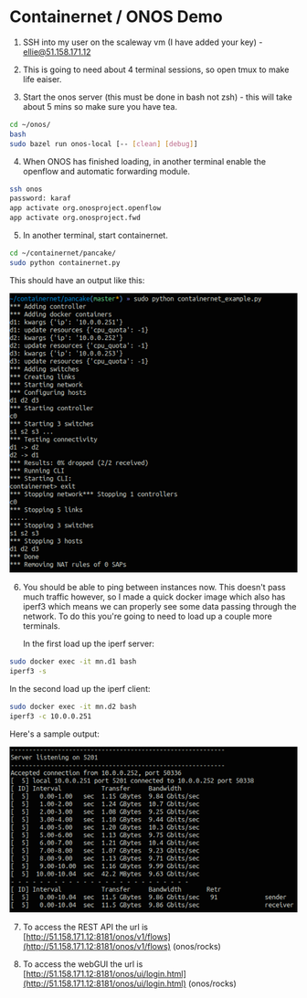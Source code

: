 # Containernet / ONOS Demo

1. SSH into my user on the scaleway vm (I have added your key) - ellie@51.158.171.12

2. This is going to need about 4 terminal sessions, so open tmux to make life eaiser. 

3. Start the onos server (this must be done in bash not zsh) - this will take about 5 mins so make sure you have tea.
```bash
cd ~/onos/
bash
sudo bazel run onos-local [-- [clean] [debug]]
```

4. When ONOS has finished loading, in another terminal enable the openflow and automatic forwarding module.
```bash
ssh onos
password: karaf
app activate org.onosproject.openflow  
app activate org.onosproject.fwd  
```
5. In another terminal, start containernet.
```bash
cd ~/containernet/pancake/
sudo python containernet.py
```
   This should have an output like this: 
   
   ![alt text](https://raw.githubusercontent.com/mavi0/supreme-parakeet/master/containernet-example.png "Sample output")

6. You should be able to ping between instances now. This doesn't pass much traffic however, so I made a quick docker image which also has iperf3 which means we can properly see some data passing through the network. To do this you're going to need to load up a couple more terminals. 

   In the first load up the iperf server:
```bash
sudo docker exec -it mn.d1 bash 
iperf3 -s
```

   In the second load up the iperf client:
```bash
sudo docker exec -it mn.d2 bash 
iperf3 -c 10.0.0.251
```
   Here's a sample output: 
   
   ![alt text](https://raw.githubusercontent.com/mavi0/supreme-parakeet/master/iperf-example.png "Sample output")

7. To access the REST API the url is [http://51.158.171.12:8181/onos/v1/flows](http://51.158.171.12:8181/onos/v1/flows) (onos/rocks)

8. To access the webGUI the url is [http://51.158.171.12:8181/onos/ui/login.html](http://51.158.171.12:8181/onos/ui/login.html) (onos/rocks)
